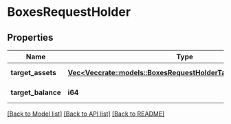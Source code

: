 # BoxesRequestHolder

## Properties

Name | Type | Description | Notes
------------ | ------------- | ------------- | -------------
**target_assets** | [**Vec<Vec<crate::models::BoxesRequestHolderTargetAssetsInnerInner>>**](array.md) | Target assets | 
**target_balance** | **i64** | Target balance | 

[[Back to Model list]](../README.md#documentation-for-models) [[Back to API list]](../README.md#documentation-for-api-endpoints) [[Back to README]](../README.md)


